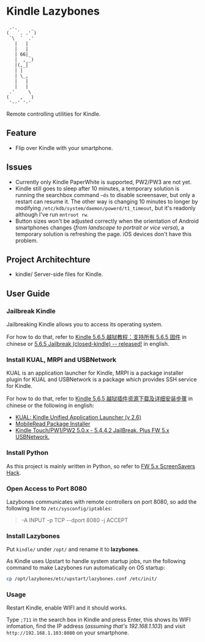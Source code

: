# Kindle Lazybones

     .-.     _
    (   `. .' )
     `\  `  .'
       |   |
       |   |
       | 66|_
       |  ,__)
       |(,_|
       | | 
       | \_,
       |   |
       |   |
     .'     \
    (    ,   )
     '--' '-'

Remote controlling utilities for Kindle.

## Feature

  - Flip over Kindle with your smartphone.

## Issues

  - Currently only Kindle PaperWhite is supported, PW2/PW3 are not yet.
  - Kindle still goes to sleep after 10 minutes, a temporary solution is running the searchbox command `~ds` to disable screensaver, but only a restart can resume it. The other way is changing 10 minutes to longer by modifying `/etc/kdb/system/daemon/powerd/t1_timeout`, but it's readonly although I've run `mntroot rw`.
  - Button sizes won't be adjusted correctly when the orientation of Android smartphones changes (*from landscape to portrait or vice versa*), a temporary solution is refreshing the page. iOS devices don't have this problem.

## Project Architechture

  - kindle/  Server-side files for Kindle.

## User Guide

### Jailbreak Kindle

Jailbreaking Kindle allows you to access its operating system.

For how to do that, refer to [Kindle 5.6.5 越狱教程：支持所有 5.6.5 固件](http://kindlefere.com/post/307.html) in chinese or [5.6.5 Jailbreak (closed-kindle) -- released!](http://www.mobileread.com/forums/showthread.php?t=265675) in english.

### Install KUAL, MRPI and USBNetwork

KUAL is an application launcher for Kindle, MRPI is a package installer plugin for KUAL and USBNetwork is a package which provides SSH service for Kindle.

For how to do that, refer to [Kindle 5.6.5 越狱插件资源下载及详细安装步骤](http://kindlefere.com/post/311.html) in chinese or the following in english:

  - [KUAL: Kindle Unified Application Launcher (v 2.6)](http://www.mobileread.com/forums/showthread.php?t=203326)
  - [MobileRead Package Installer](http://www.mobileread.com/forums/showthread.php?t=251143)
  - [Kindle Touch/PW1/PW2 5.0.x - 5.4.4.2 JailBreak. Plus FW 5.x USBNetwork.](http://www.mobileread.com/forums/showthread.php?t=186645)

### Install Python

As this project is mainly written in Python, so refer to [FW 5.x ScreenSavers Hack](http://www.mobileread.com/forums/showthread.php?t=195474).

### Open Access to Port 8080

Lazybones communicates with remote controllers on port 8080, so add the following line to `/etc/sysconfig/iptables`:

> -A INPUT -p TCP --dport 8080 -j ACCEPT

### Install Lazybones

Put `kindle/` under `/opt/` and rename it to **lazybones**.

As Kindle uses Upstart to handle system startup jobs, run the following command to make Lazybones run automatically on OS startup:

```bash
cp /opt/lazybones/etc/upstart/lazybones.conf /etc/init/
```

### Usage

Restart Kindle, enable WIFI and it should works.

Type `;711` in the search box in Kindle and press Enter, this shows its WIFI infomation, find the IP address (*assuming that's 192.168.1.103*) and visit `http://192.168.1.103:8080` on your smartphone.